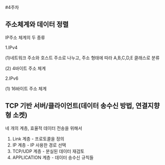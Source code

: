#4주차

주소체계와 데이터 정렬
----
IP주소 체계의 두 종류

1.IPv4

(1)네트워크 주소와 호스트 주소로 나누고, 주소 형태에 따라 A,B,C,D,E 클래스로 분류

(2) 4바이트 주소 체계

2.IPv6

(1) 16바이트 주소 체계

TCP 기반 서버/클라이언트(데이터 송수신 방법, 연결지향형 소켓)
--
네 개의 계층, 효율적 데이터 전송을 위해서

1. Link 계층 - 프로토콜을 정의
2. IP 계층 - IP 사용한 경로 선택
3. TCP/UDP 계층 - 분실된 데이터 재검토
4. APPLICATION 계층 - 데이터 송수신 규칙들
